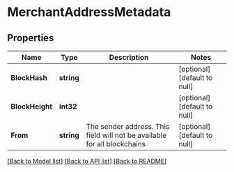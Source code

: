 # MerchantAddressMetadata

## Properties
Name | Type | Description | Notes
------------ | ------------- | ------------- | -------------
**BlockHash** | **string** |  | [optional] [default to null]
**BlockHeight** | **int32** |  | [optional] [default to null]
**From** | **string** | The sender address. This field will not be available for all blockchains | [optional] [default to null]

[[Back to Model list]](../README.md#documentation-for-models) [[Back to API list]](../README.md#documentation-for-api-endpoints) [[Back to README]](../README.md)

